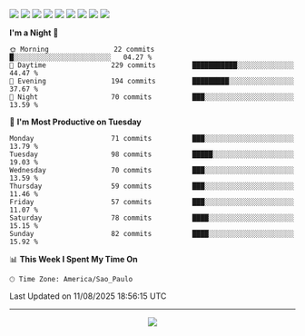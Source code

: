 <p>
  <img src="https://img.shields.io/badge/go-%2300ADD8.svg?style=for-the-badge&logo=go&logoColor=white">
  <img src="https://img.shields.io/badge/typescript-%23007ACC.svg?style=for-the-badge&logo=typescript&logoColor=white">
  <img src="https://img.shields.io/badge/node.js-6DA55F?style=for-the-badge&logo=node.js&logoColor=white">
  <img src="https://img.shields.io/badge/python-3670A0?style=for-the-badge&logo=python&logoColor=ffdd54">
  <img src="https://img.shields.io/badge/Laravel-FF2D20?style=for-the-badge&logo=laravel&logoColor=white">
  <img src="https://img.shields.io/badge/html5-%23E34F26.svg?style=for-the-badge&logo=html5&logoColor=white">
  <img src="https://img.shields.io/badge/css3-%231572B6.svg?style=for-the-badge&logo=css3&logoColor=white">
  <img src="https://img.shields.io/badge/tailwindcss-%2338B2AC.svg?style=for-the-badge&logo=tailwind-css&logoColor=white">
  <img src="https://img.shields.io/badge/AWS-%23FF9900.svg?style=for-the-badge&logo=amazon-aws&logoColor=white">
</p>

<!--START_SECTION:waka-->
**I'm a Night 🦉** 

```text
🌞 Morning                22 commits          █░░░░░░░░░░░░░░░░░░░░░░░░   04.27 % 
🌆 Daytime                229 commits         ███████████░░░░░░░░░░░░░░   44.47 % 
🌃 Evening                194 commits         █████████░░░░░░░░░░░░░░░░   37.67 % 
🌙 Night                  70 commits          ███░░░░░░░░░░░░░░░░░░░░░░   13.59 % 
```
📅 **I'm Most Productive on Tuesday** 

```text
Monday                   71 commits          ███░░░░░░░░░░░░░░░░░░░░░░   13.79 % 
Tuesday                  98 commits          █████░░░░░░░░░░░░░░░░░░░░   19.03 % 
Wednesday                70 commits          ███░░░░░░░░░░░░░░░░░░░░░░   13.59 % 
Thursday                 59 commits          ███░░░░░░░░░░░░░░░░░░░░░░   11.46 % 
Friday                   57 commits          ███░░░░░░░░░░░░░░░░░░░░░░   11.07 % 
Saturday                 78 commits          ████░░░░░░░░░░░░░░░░░░░░░   15.15 % 
Sunday                   82 commits          ████░░░░░░░░░░░░░░░░░░░░░   15.92 % 
```


📊 **This Week I Spent My Time On** 

```text
🕑︎ Time Zone: America/Sao_Paulo
```


 Last Updated on 11/08/2025 18:56:15 UTC
<!--END_SECTION:waka-->

---
<p align="center">
  <img src="https://visitcount.itsvg.in/api?id=OrlatoDev&icon=0&color=12">
</p>
